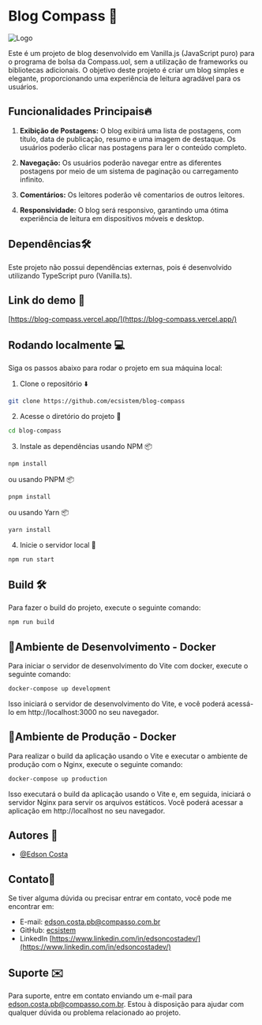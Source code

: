 # Blog Compass 🚀

![Logo](https://i.ibb.co/341CwqD/home.png)

Este é um projeto de blog desenvolvido em Vanilla.js (JavaScript puro) para o programa de bolsa da Compass.uol, sem a utilização de frameworks ou bibliotecas adicionais. O objetivo deste projeto é criar um blog simples e elegante, proporcionando uma experiência de leitura agradável para os usuários.

## Funcionalidades Principais🔥

1. **Exibição de Postagens:** O blog exibirá uma lista de postagens, com título, data de publicação, resumo e uma imagem de destaque. Os usuários poderão clicar nas postagens para ler o conteúdo completo.

2. **Navegação:** Os usuários poderão navegar entre as diferentes postagens por meio de um sistema de paginação ou carregamento infinito.

3. **Comentários:** Os leitores poderão vê comentarios de outros leitores.

4. **Responsividade:** O blog será responsivo, garantindo uma ótima experiência de leitura em dispositivos móveis e desktop.

## Dependências🛠️

Este projeto não possui dependências externas, pois é desenvolvido utilizando TypeScript puro (Vanilla.ts).

## Link do demo 🚀

[https://blog-compass.vercel.app/](https://blog-compass.vercel.app/)

## Rodando localmente 💻

Siga os passos abaixo para rodar o projeto em sua máquina local:

1. Clone o repositório ⬇️

```bash
git clone https://github.com/ecsistem/blog-compass
```

2. Acesse o diretório do projeto 📂

```bash
cd blog-compass
```

3. Instale as dependências usando NPM 📦

```bash
npm install
```

ou usando PNPM 📦

```bash
pnpm install
```

ou usando Yarn 📦

```bash
yarn install
```

4. Inicie o servidor local 🚀

```bash
npm run start
```

## Build 🛠️

Para fazer o build do projeto, execute o seguinte comando:

```bash
npm run build
```

## 🧱Ambiente de Desenvolvimento - Docker
Para iniciar o servidor de desenvolvimento do Vite com docker, execute o seguinte comando:

```bash
docker-compose up development
```
Isso iniciará o servidor de desenvolvimento do Vite, e você poderá acessá-lo em http://localhost:3000 no seu navegador.

## 🧱Ambiente de Produção - Docker
Para realizar o build da aplicação usando o Vite e executar o ambiente de produção com o Nginx, execute o seguinte comando:

```bash
docker-compose up production
```
Isso executará o build da aplicação usando o Vite e, em seguida, iniciará o servidor Nginx para servir os arquivos estáticos. Você poderá acessar a aplicação em http://localhost no seu navegador.

## Autores 👤
- [@Edson Costa](https://www.github.com/ecsistem)

## Contato📱

Se tiver alguma dúvida ou precisar entrar em contato, você pode me encontrar em:
- E-mail: edson.costa.pb@compasso.com.br
- GitHub: [ecsistem](https://github.com/ecsistem)
- LinkedIn [https://www.linkedin.com/in/edsoncostadev/](https://www.linkedin.com/in/edsoncostadev/)

## Suporte ✉️

Para suporte, entre em contato enviando um e-mail para edson.costa.pb@compasso.com.br. Estou à disposição para ajudar com qualquer dúvida ou problema relacionado ao projeto.